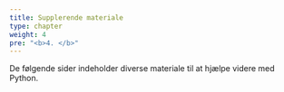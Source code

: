 ```yaml
---
title: Supplerende materiale
type: chapter
weight: 4
pre: "<b>4. </b>"
---
```

De følgende sider indeholder diverse materiale til at hjælpe videre med Python.
